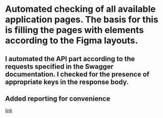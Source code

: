 # Automated checking of all available application pages. The basis for this is filling the pages with elements according to the Figma layouts.
## I automated the API part according to the requests specified in the Swagger documentation. I checked for the presence of appropriate keys in the response body.
## Added reporting for convenience
[link](cypress/reports/html/index.html)
